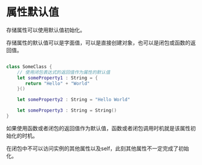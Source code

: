 # 属性默认值

存储属性可以使用默认值初始化。

存储属性的默认值可以是字面值，可以是直接创建对象，也可以是闭包或函数的返回值。

```swift 

class SomeClass {
    // 使用闭包表达式的返回值作为属性的默认值
    let someProperty1 : String = {
       return "Hello" + "World"
    }()

    let someProperty2 : String = "Hello World"

    let someProperty3 : String = String()
}

```

如果使用函数或者闭包的返回值作为默认值，函数或者闭包调用时机就是该属性初始化的时机。

在闭包中不可以访问实例的其他属性以及self，此刻其他属性不一定完成了初始化。

